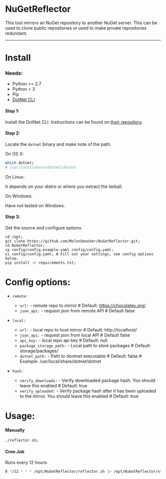 # NuGetReflector

This tool mirrors an NuGet repository to another NuGet server. This can be used to clone public repositories or used to make private repositories redundant.

---

# Install

### Needs:

* Python >= 2.7
* Python < 3 
* Pip
* [DotNet CLI](https://github.com/dotnet/cli)

#### Step 1:

Install the DotNet CLI. Instructions can be found on [their repository](https://github.com/dotnet/cli).

#### Step 2:

Locate the `dotnet` binary and make note of the path.

On OS X:

```bash
which dotnet;
# /usr/local/share/dotnet/dotnet
```

On Linux:

It depends on your distro or where you extract the tarball.

On Windows:

Have not tested on Windows.

#### Step 3:

Get the source and configure options.

```shell
cd /opt;
git clone https://github.com/MelonSmasher/NuGetReflector.git;
cd NuGetReflector;
cp config/config.example.yaml config/config.yaml;
vi config/config.yaml; # Fill out your settings, see config options below.
pip install -r requirements.txt;
```

# Config options:

- `remote:`
   - `url:` - remote repo to mirror # Default: https://chocolatey.org/
   - `json_api:` - request json from remote API # Default false

- `local:`
  - `url:` - local repo to host mirror # Default: http://localhost/
  - `json_api:` - request json from local API # Default false
  - `api_key:` - local repo api key # Default: null
  - `package_storage_path:` - Local path to store packages # Default: storage/packages/
  - `dotnet_path:` - Path to dontnet executable # Default: false # Example: /usr/local/share/dotnet/dotnet

- `hash:`
  - `verify_downloads:` - Verify downloaded package hash. You should leave this enabled # Default: true
  - `verify_uploaded:` - Verify package hash after it has been uploaded to the mirror. You should leave this enabled # Default: true

# Usage:

#### Manually

```bash
./reflector.sh;
```

#### Cron Job

Runs every 12 hours:

```bash
0 */12 * * * /opt/NuGetReflector/reflector.sh 1> /opt/NuGetReflector/storage/log/cron.log 2> /opt/NuGetReflector/storage/log/cron_error.log
```
